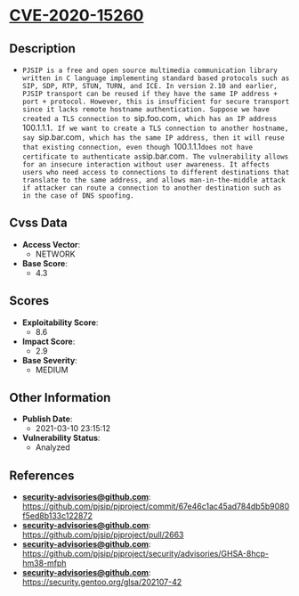 
# [CVE-2020-15260](https://github.com/pjsip/pjproject/commit/67e46c1ac45ad784db5b9080f5ed8b133c122872)

## Description

- `PJSIP is a free and open source multimedia communication library written in C language implementing standard based protocols such as SIP, SDP, RTP, STUN, TURN, and ICE. In version 2.10 and earlier, PJSIP transport can be reused if they have the same IP address + port + protocol. However, this is insufficient for secure transport since it lacks remote hostname authentication. Suppose we have created a TLS connection to `sip.foo.com`, which has an IP address `100.1.1.1`. If we want to create a TLS connection to another hostname, say `sip.bar.com`, which has the same IP address, then it will reuse that existing connection, even though `100.1.1.1` does not have certificate to authenticate as `sip.bar.com`. The vulnerability allows for an insecure interaction without user awareness. It affects users who need access to connections to different destinations that translate to the same address, and allows man-in-the-middle attack if attacker can route a connection to another destination such as in the case of DNS spoofing.`

## Cvss Data

- **Access Vector**:
  - NETWORK
- **Base Score**:
  - 4.3

## Scores

- **Exploitability Score**:
  - 8.6
- **Impact Score**:
  - 2.9
- **Base Severity**:
  - MEDIUM

## Other Information

- **Publish Date**:
  - 2021-03-10 23:15:12
- **Vulnerability Status**:
  - Analyzed

## References

- **security-advisories@github.com**: https://github.com/pjsip/pjproject/commit/67e46c1ac45ad784db5b9080f5ed8b133c122872
- **security-advisories@github.com**: https://github.com/pjsip/pjproject/pull/2663
- **security-advisories@github.com**: https://github.com/pjsip/pjproject/security/advisories/GHSA-8hcp-hm38-mfph
- **security-advisories@github.com**: https://security.gentoo.org/glsa/202107-42
